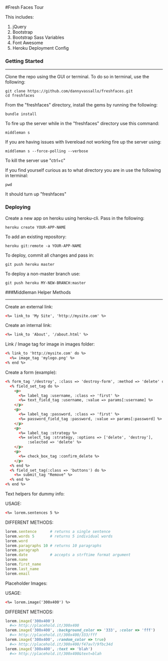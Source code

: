 #Fresh Faces Tour

This includes:

1. jQuery
2. Bootstrap
3. Bootstrap Sass Variables
4. Font Awesome
5. Heroku Deployment Config


### Getting Started

------------------------
Clone the repo using the GUI or terminal. To do so in terminal, use the following:
```shell
git clone https://github.com/dannyvassallo/freshfaces.git
cd freshfaces
```

From the "freshfaces" directory, install the gems by running the following:
```shell
bundle install
```

To fire up the server while in the "freshfaces" directory use this command:
```shell
middleman s
```

If you are having issues with livereload not working fire up the server using:
```shell
middleman s --force-polling --verbose
```

To kill the server use "ctrl+c"

If you find yourself curious as to what directory you are in use the following in terminal:
```shell
pwd
```
It should turn up "freshfaces"

### Deploying

Create a new app on heroku using heroku-cli. Pass in the following:
```shell
heroku create YOUR-APP-NAME
```

To add an existing repository:
```shell
heroku git:remote -a YOUR-APP-NAME
```

To deploy, commit all changes and pass in:
```shell
git push heroku master
```

To deploy a non-master branch use:
```shell
git push heroku MY-NEW-BRANCH:master
```

###Middleman Helper Methods

------------------------
Create an external link:
```html
<%= link_to 'My Site', 'http://mysite.com' %>
```

Create an internal link:
```html
<%= link_to 'About', '/about.html' %>
```

Link / Image tag for image in images folder:
```html
<% link_to 'http://mysite.com' do %>
  <%= image_tag 'mylogo.png' %>
<% end %>
```

Create a form (example):
```html
<% form_tag '/destroy', :class => 'destroy-form', :method => 'delete' do %>
  <% field_set_tag do %>
    <p>
      <%= label_tag :username, :class => 'first' %>
      <%= text_field_tag :username, :value => params[:username] %>
    </p>
    <p>
      <%= label_tag :password, :class => 'first' %>
      <%= password_field_tag :password, :value => params[:password] %>
    </p>
    <p>
      <%= label_tag :strategy %>
      <%= select_tag :strategy, :options => ['delete', 'destroy'],
          :selected => 'delete' %>
    </p>
    <p>
      <%= check_box_tag :confirm_delete %>
    </p>
  <% end %>
  <% field_set_tag(:class => 'buttons') do %>
    <%= submit_tag "Remove" %>
  <% end %>
<% end %>
```

Text helpers for dummy info:

USAGE:
```html
<%= lorem.sentences 5 %>
```

DIFFERENT METHODS:
```ruby
lorem.sentence      # returns a single sentence
lorem.words 5       # returns 5 individual words
lorem.word
lorem.paragraphs 10 # returns 10 paragraphs 
lorem.paragraph
lorem.date          # accepts a strftime format argument
lorem.name
lorem.first_name
lorem.last_name
lorem.email
```

Placeholder Images:

USAGE:
```html
<%= lorem.image('300x400') %>
```

DIFFERENT METHODS:
```ruby
lorem.image('300x400')
  #=> http://placehold.it/300x400
lorem.image('300x400', :background_color => '333', :color => 'fff')
  #=> http://placehold.it/300x400/333/fff
lorem.image('300x400', :random_color => true)
  #=> http://placehold.it/300x400/f47av7/9fbc34d
lorem.image('300x400', :text => 'blah')
  #=> http://placehold.it/300x400&text=blah
```